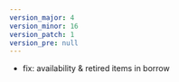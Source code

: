 ```yaml
---
version_major: 4
version_minor: 16
version_patch: 1
version_pre: null
---
```


- fix: availability & retired items in borrow

